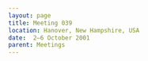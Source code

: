 ```yaml
---
layout: page
title: Meeting 039
location: Hanover, New Hampshire, USA
date:  2–6 October 2001
parent: Meetings
---
```

